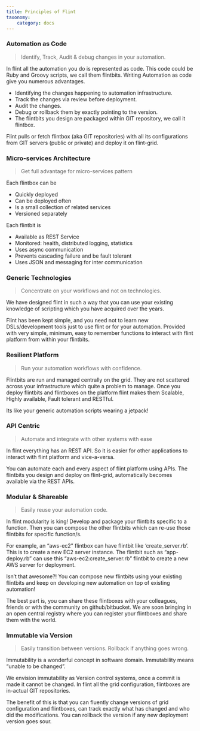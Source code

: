 ```yaml
---
title: Principles of Flint
taxonomy:
    category: docs
---
```

### Automation as Code
> Identify, Track, Audit & debug changes in your automation.

In flint all the automation you do is represented as code. This code could be Ruby and Groovy scripts, we call them flintbits. Writing Automation as code give you numerous advantages.

* Identifying the changes happening to automation infrastructure.
* Track the changes via review before deployment.
* Audit the changes.
* Debug or rollback them by exactly pointing to the version.
* The flintbits you design are packaged within GIT repository, we call it flintbox.

Flint pulls or fetch flintbox (aka GIT repositories) with all its configurations from GIT servers (public or private) and deploy it on flint-grid.

### Micro-services Architecture
> Get full advantage for micro-services pattern

Each flintbox can be
* Quickly deployed
* Can be deployed often
* Is a small collection of related services
* Versioned separately

Each flintbit is
* Available as REST Service
* Monitored: health, distributed logging, statistics
* Uses async communication
* Prevents cascading failure and be fault tolerant
* Uses JSON and messaging for inter communication

### Generic Technologies
> Concentrate on your workflows and not on technologies.

We have designed flint in such a way that you can use your existing knowledge of scripting which you have acquired over the years.

Flint has been kept simple, and you need not to learn new DSLs/development tools just to use flint or for your automation. Provided with very simple, minimum, easy to remember functions to interact with flint platform from within your flintbits.

### Resilient Platform
> Run your automation workflows with confidence.

Flintbits are run and managed centrally on the grid. They are not scattered across your infrastructure which quite a problem to manage. Once you deploy flintbits and flintboxes on the platform flint makes them Scalable, Highly available, Fault tolerant and RESTful.

Its like your generic automation scripts wearing a jetpack!

### API Centric
> Automate and integrate with other systems with ease

In flint everything has an REST API. So it is easier for other applications to interact with flint platform and vice-a-versa.

You can automate each and every aspect of flint platform using APIs. The flintbits you design and deploy on flint-grid, automatically becomes available via the REST APIs.

### Modular & Shareable
> Easily reuse your automation code.

In flint modularity is king! Develop and package your flintbits specific to a function. Then you can compose the other flintbits which can re-use those flintbits for specific function/s.

For example, an “aws-ec2” flintbox can have flintbit like ‘create_server.rb’. This is to create a new EC2 server instance. The flintbit such as “app-deploy.rb” can use this “aws-ec2:create_server.rb” flintbit to create a new AWS server for deployment.

Isn’t that awesome?! You can compose new flintbits using your existing flintbits and keep on developing new automation on top of existing automation!

The best part is, you can share these flintboxes with your colleagues, friends or with the community on github/bitbucket. We are soon bringing in an open central registry where you can register your flintboxes and share them with the world.

### Immutable via Version
> Easily transition between versions. Rollback if anything goes wrong.

Immutability is a wonderful concept in software domain. Immutability means “unable to be changed”.

We envision immutability as Version control systems, once a commit is made it cannot be changed. In flint all the grid configuration, flintboxes are in-actual GIT repositories.

The benefit of this is that you can fluently change versions of grid configuration and flintboxes, can track exactly what has changed and who did the modifications. You can rollback the version if any new deployment version goes sour.
